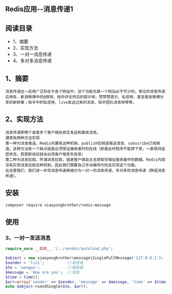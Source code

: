 ## Redis应用--消息传递1

## 阅读目录

 * 1、摘要
 * 2、实现方法
 * 3、一对一消息传递
 * 4、多对多消息传递

## 1、摘要

	消息传递这一应用广泛存在于各个网站中，这个功能也是一个网站必不可少的。常见的消息传递应用有，新浪微博中的@我呀、给你评论然后的提示呀、赞赞赞提示、私信呀、甚至是发微博分享的新鲜事；知乎中的私信呀、live发送过来的消息、知乎团队消息呀等等。

## 2、实现方法
	消息传递即两个或者多个客户端在相互发送和接收消息。
	通常有两种方法实现
	第一种为消息推送。Redis内置有这种机制，publish往频道推送消息、subscribe订阅频道。这种方法有一个缺点就是必须保证接收者时刻在线（即是此时程序不能停下来，一直保持监控状态，假若断线后就会出现客户端丢失信息）
	第二种为消息拉取。所谓消息拉取，就是客户端自主去获取存储在服务器中的数据。Redis内部没有实现消息拉取这种机制。因此我们需要自己手动编写代码去实现这个功能。
	在这里我们，我们进一步将消息传递再细分为一对一的消息传递，多对多的消息传递（群组消息传递）。


## 安装

```
composer require xiaoyongbrother/redis-message
```

## 使用

### 3、一对一发送消息
```php
require_once __DIR__.'/../vendor/autoload.php';

$object = new xiaoyongbrother\message\SinglePullMessage('127.0.0.1');
$sender = 'lisi';          //发送者
$to = 'wangwu';            //接收者
$message = 'How are you';  //信息
$time = time();
$arr=array('sender' => $sender, 'message' => $message, 'time' => $time);
echo $object->sendSingle($to, $arr);
```
